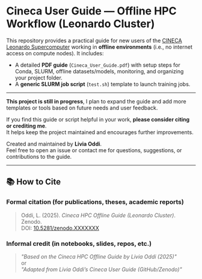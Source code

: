 # Cineca User Guide — Offline HPC Workflow (Leonardo Cluster)

This repository provides a practical guide for new users of the [CINECA Leonardo Supercomputer](https://www.hpc.cineca.it/) working in **offline environments** (i.e., no internet access on compute nodes). It includes:
- A detailed **PDF guide** (`Cineca_User_Guide.pdf`) with setup steps for Conda, SLURM, offline datasets/models, monitoring, and organizing your project folder.
- A **generic SLURM job script** (`test.sh`) template to launch training jobs.

---

**This project is still in progress**, I plan to expand the guide and add more templates or tools based on future needs and user feedback.  

If you find this guide or script helpful in your work, **please consider citing or crediting me**.  
It helps keep the project maintained and encourages further improvements.

Created and maintained by **Livia Oddi**.  
Feel free to open an issue or contact me for questions, suggestions, or contributions to the guide.

---

## 📚 How to Cite

### Formal citation (for publications, theses, academic reports)

> Oddi, L. (2025). *Cineca HPC Offline Guide (Leonardo Cluster)*. Zenodo.  
> DOI: [10.5281/zenodo.XXXXXXX](https://doi.org/10.5281/zenodo.XXXXXXX)

### Informal credit (in notebooks, slides, repos, etc.)

> _"Based on the Cineca HPC Offline Guide by Livia Oddi (2025)"_  
> or  
> _"Adapted from Livia Oddi’s Cineca User Guide (GitHub/Zenodo)"_
